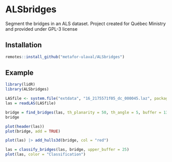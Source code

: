 # ALSbridges

Segment the bridges in an ALS dataset. Project created for Québec Ministry and provided under GPL-3 license

## Installation

``` r
remotes::install_github("metafor-ulaval/ALSbridges")
```

## Example

``` r
library(lidR)
library(ALSbridges)

LASfile <- system.file("extdata", "16_2175571f05_dc_000045.laz", package="ALSbridges")
las = readLAS(LASfile)

bridge = find_bridges(las, th_planarity = 50, th_angle = 5, buffer = 130, th_hag = 0.9)
bridge

plot(header(las))
plot(bridge, add = TRUE)

plot(las) |> add_hulls3d(bridge, col = "red")

las = classify_bridges(las, bridge, upper_buffer = 25)
plot(las, color = "Classification")
```

